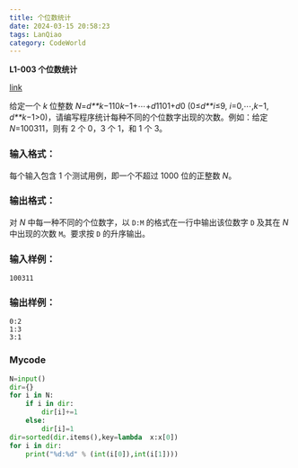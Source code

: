 ```yaml
---
title: 个位数统计
date: 2024-03-15 20:58:23
tags: LanQiao
category: CodeWorld
---
```


**L1-003 个位数统计**

[link](https://pintia.cn/problem-sets/994805046380707840/exam/problems/994805143738892288?type=7&page=0)

给定一个 *k* 位整数 *N*=*d**k*−110*k*−1+⋯+*d*1101+*d*0 (0≤*d**i*≤9, *i*=0,⋯,*k*−1, *d**k*−1>0)，请编写程序统计每种不同的个位数字出现的次数。例如：给定 *N*=100311，则有 2 个 0，3 个 1，和 1 个 3。

### 输入格式：

每个输入包含 1 个测试用例，即一个不超过 1000 位的正整数 *N*。

### 输出格式：

对 *N* 中每一种不同的个位数字，以 `D:M` 的格式在一行中输出该位数字 `D` 及其在 *N* 中出现的次数 `M`。要求按 `D` 的升序输出。

### 输入样例：

```in
100311
```

### 输出样例：

```out
0:2
1:3
3:1
```

### Mycode

```python
N=input()
dir={}
for i in N:
    if i in dir:
        dir[i]+=1
    else:
        dir[i]=1
dir=sorted(dir.items(),key=lambda  x:x[0])
for i in dir:
    print("%d:%d" % (int(i[0]),int(i[1])))
```
